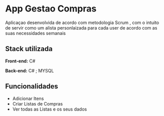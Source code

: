 
# App Gestao Compras

Aplicaçao desenvolvida de acordo com metodologia Scrum , com o intuito de servir como um alista personlaizada para cada user de acordo com as suas necessidades semanais


## Stack utilizada

**Front-end:** C#

**Back-end:** C# ; MYSQL


## Funcionalidades

- Adicionar Itens 
- Criar Listas de Compras
- Ver todas as Listas e os seus dados


